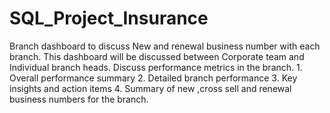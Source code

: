 # SQL_Project_Insurance

Branch dashboard to discuss New and renewal business number with each branch. 
This dashboard will be discussed between Corporate team and Individual branch heads.
Discuss performance metrics in the	branch. 
     1. Overall performance summary 
     2. Detailed branch performance
     3. Key insights and action items 
     4. Summary of new ,cross sell and renewal business numbers for the branch.
